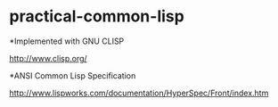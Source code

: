 practical-common-lisp
=====================

*Implemented with GNU CLISP

http://www.clisp.org/

*ANSI Common Lisp Specification

http://www.lispworks.com/documentation/HyperSpec/Front/index.htm